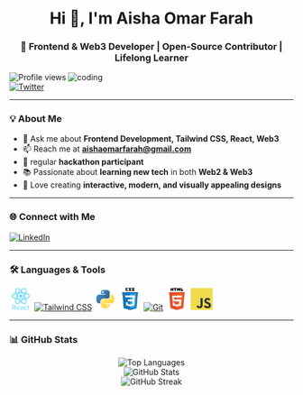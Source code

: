 <h1 align="center">Hi 👋, I'm Aisha Omar Farah</h1>
<h3 align="center">🚀 Frontend & Web3 Developer | Open-Source Contributor | Lifelong Learner</h3>

<img align="right" alt="coding" width="400" src="https://i.pinimg.com/originals/e7/26/c7/e726c74ac081eed50feee1433d12c998.gif" />

<p align="left">
  <img src="https://komarev.com/ghpvc/?username=aishagojo&label=Profile%20Views&color=0e75b6&style=flat" alt="Profile views" />
  <a href="https://www.linkedin.com/in/aisha-farah-572429242/" target="_blank">
    <img src="https://img.shields.io/twitter/follow/aishaomarfarah?logo=twitter&style=for-the-badge" alt="Twitter" />
  </a>
</p>

---

### 💡 About Me
- 💬 Ask me about **Frontend Development, Tailwind CSS, React, Web3**
- 📫 Reach me at **aishaomarfarah@gmail.com**
- 🌟  regular **hackathon participant**
- 📚 Passionate about **learning new tech** in both **Web2 & Web3**
- 🎨 Love creating **interactive, modern, and visually appealing designs**

---

### 🌐 Connect with Me
<p align="left">

  <a href="https://www.linkedin.com/in/aisha-omar-572429242/" target="_blank"><img align="center" src="https://raw.githubusercontent.com/rahuldkjain/github-profile-readme-generator/master/src/images/icons/Social/linked-in-alt.svg" alt="LinkedIn" height="30" width="40" /></a>
</p>

---

### 🛠 Languages & Tools
<p align="left">
  <a href="https://reactjs.org/" target="_blank"><img src="https://raw.githubusercontent.com/devicons/devicon/master/icons/react/react-original-wordmark.svg" alt="React" width="40" height="40"/></a>
  <a href="https://tailwindcss.com/" target="_blank"><img src="https://www.vectorlogo.zone/logos/tailwindcss/tailwindcss-icon.svg" alt="Tailwind CSS" width="40" height="40"/></a>
  <a href="https://www.python.org/" target="_blank"><img src="https://raw.githubusercontent.com/devicons/devicon/master/icons/python/python-original.svg" alt="Python" width="40" height="40"/></a>
  <a href="https://www.w3schools.com/css/" target="_blank"><img src="https://raw.githubusercontent.com/devicons/devicon/master/icons/css3/css3-original-wordmark.svg" alt="CSS3" width="40" height="40"/></a>
  <a href="https://git-scm.com/" target="_blank"><img src="https://www.vectorlogo.zone/logos/git-scm/git-scm-icon.svg" alt="Git" width="40" height="40"/></a>
  <a href="https://www.w3.org/html/" target="_blank"><img src="https://raw.githubusercontent.com/devicons/devicon/master/icons/html5/html5-original-wordmark.svg" alt="HTML5" width="40" height="40"/></a>
  <a href="https://developer.mozilla.org/en-US/docs/Web/JavaScript" target="_blank"><img src="https://raw.githubusercontent.com/devicons/devicon/master/icons/javascript/javascript-original.svg" alt="JavaScript" width="40" height="40"/></a>
</p>

---

### 📊 GitHub Stats
<p align="center">
  <img src="https://github-readme-stats.vercel.app/api/top-langs?username=aishagojo&show_icons=true&locale=en&layout=compact&theme=radical" alt="Top Languages" />
  <br/>
  <img src="https://github-readme-stats.vercel.app/api?username=aishagojo&show_icons=true&locale=en&theme=radical" alt="GitHub Stats" />
  <br/>
  <img src="https://github-readme-streak-stats.herokuapp.com/?user=aishagojo&theme=radical" alt="GitHub Streak" />
</p>
